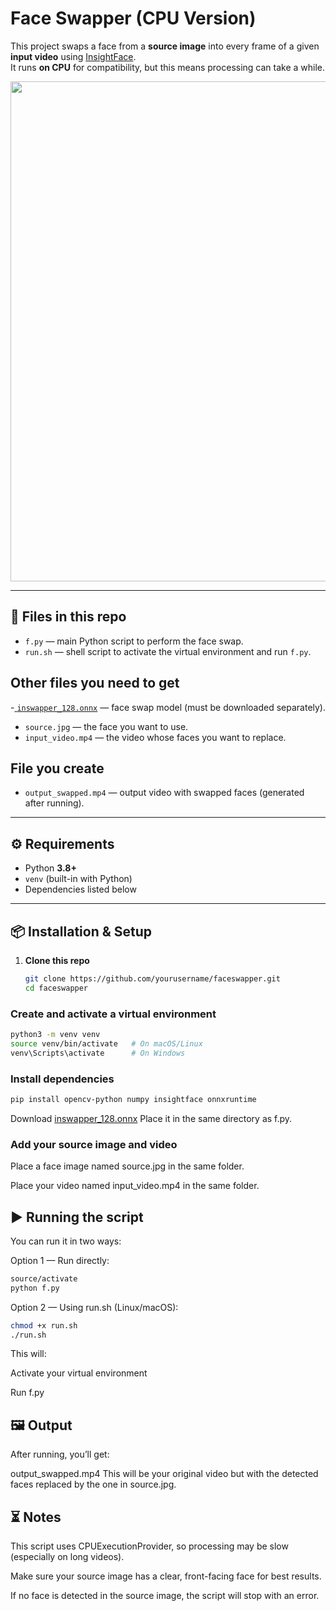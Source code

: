 # Face Swapper (CPU Version)

This project swaps a face from a **source image** into every frame of a given **input video** using [InsightFace](https://github.com/deepinsight/insightface).  
It runs **on CPU** for compatibility, but this means processing can take a while.

<a href="https://youtu.be/aHa2Z-V2PAU" target="_blank" rel="noopener noreferrer">
  <img src="https://img.youtube.com/vi/aHa2Z-V2PAU/3.jpg" width="800">
</a>


---

## 📂 Files in this repo

- `f.py` — main Python script to perform the face swap.
- `run.sh` — shell script to activate the virtual environment and run `f.py`.

## Other files you need to get
-<a href="https://huggingface.co/ezioruan/inswapper_128.onnx/tree/main" target="_blank"> `inswapper_128.onnx`</a> — face swap model (must be downloaded separately).
- `source.jpg` — the face you want to use.
- `input_video.mp4` — the video whose faces you want to replace.

## File you create
- `output_swapped.mp4` — output video with swapped faces (generated after running).

---

## ⚙️ Requirements

- Python **3.8+**
- `venv` (built-in with Python)
- Dependencies listed below

---

## 📦 Installation & Setup

1. **Clone this repo**  
   ```bash
   git clone https://github.com/yourusername/faceswapper.git
   cd faceswapper

### Create and activate a virtual environment

```bash
python3 -m venv venv
source venv/bin/activate   # On macOS/Linux
venv\Scripts\activate      # On Windows
```

### Install dependencies

```bash
pip install opencv-python numpy insightface onnxruntime
```

Download <a href="https://huggingface.co/ezioruan/inswapper_128.onnx/tree/main" target="_blank"> inswapper_128.onnx</a>
Place it in the same directory as f.py.

### Add your source image and video

Place a face image named source.jpg in the same folder.

Place your video named input_video.mp4 in the same folder.

## ▶️ Running the script
You can run it in two ways:

Option 1 — Run directly:

```bash
source/activate
python f.py
```
Option 2 — Using run.sh (Linux/macOS):

```bash
chmod +x run.sh
./run.sh
```

This will:

Activate your virtual environment

Run f.py

## 🖼️ Output
After running, you’ll get:

output_swapped.mp4
This will be your original video but with the detected faces replaced by the one in source.jpg.

## ⏳ Notes
This script uses CPUExecutionProvider, so processing may be slow (especially on long videos).

Make sure your source image has a clear, front-facing face for best results.

If no face is detected in the source image, the script will stop with an error.

